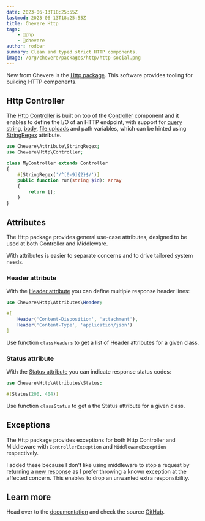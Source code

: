 ```yaml
---
date: 2023-06-13T18:25:55Z
lastmod: 2023-06-13T18:25:55Z
title: Chevere Http
tags:
    - 🐘php
    - 🥑chevere
author: rodber
summary: Clean and typed strict HTTP components.
image: /org/chevere/packages/http/http-social.png
---
```


New from Chevere is the [Http package](https://chevere.org/packages/http). This software provides tooling for building HTTP components.

## Http Controller

The [Http Controller](https://chevere.org/packages/http#controller) is built on top of the [Controller](https://chevere.org/library/controller.html) component and it enables to define the I/O of an HTTP endpoint, with support for [query string](https://chevere.org/packages/http#accept-query), [body](https://chevere.org/packages/http#accept-body), [file uploads](https://chevere.org/packages/http#accept-files) and path variables, which can be hinted using [StringRegex](https://chevere.org/library/attribute.html#stringregex) attribute.

```php
use Chevere\Attribute\StringRegex;
use Chevere\Http\Controller;

class MyController extends Controller
{
    #[StringRegex('/^[0-9]{2}$/')]
    public function run(string $id): array
    {
        return [];
    }
}
```

## Attributes

The Http package provides general use-case attributes, designed to be used at both Controller and Middleware.

With attributes is easier to separate concerns and to drive tailored system needs.

### Header attribute

With the [Header attribute](https://chevere.org/packages/http#header) you can define multiple response header lines:

```php
use Chevere\Http\Attributes\Header;

#[
    Header('Content-Disposition', 'attachment'),
    Header('Content-Type', 'application/json')
]
```

Use function `classHeaders` to get a list of Header attributes for a given class.

### Status attribute

With the [Status attribute](https://chevere.org/packages/http#status) you can indicate response status codes:

```php
use Chevere\Http\Attributes\Status;

#[Status(200, 404)]
```

Use function `classStatus` to get a the Status attribute for a given class.

## Exceptions

The Http package provides exceptions for both Http Controller and Middleware with `ControllerException` and `MiddlewareException` respectively.

I added these because I don't like using middleware to stop a request by returning a [new response](https://www.php-fig.org/psr/psr-15/#13-generating-responses) as I prefer throwing a known exception at the affected concern. This enables to drop an unwanted extra responsibility.

## Learn more

Head over to the [documentation](https://chevere.org/packages/http) and check the source [GitHub](https://github.com/chevere/http).
